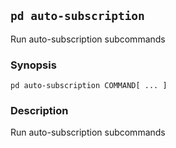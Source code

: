 ## `pd auto-subscription`

Run auto-subscription subcommands

### Synopsis

    pd auto-subscription COMMAND[ ... ]

### Description

Run auto-subscription subcommands

